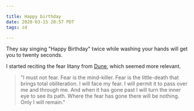 ```yaml
---

title: Happy birthday
date: 2020-03-15 20:57 PDT
tags: zd

---
```


They say singing "Happy Birthday" twice while washing your hands will get you to twenty seconds.

I started reciting the fear litany from <a href='https://www.goodreads.com/book/show/234225.Dune'>Dune</a>, which seemed more relevant.

<blockquote>
  "I must not fear. Fear is the mind-killer. Fear is the little-death that brings total obliteration. I will face my fear. I will permit it to pass over me and through me. And when it has gone past I will turn the inner eye to see its path. Where the fear has gone there will be nothing. Only I will remain."
</blockquote>
